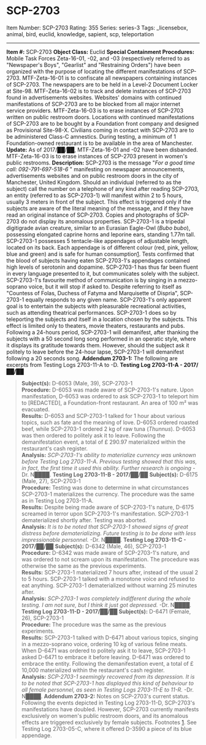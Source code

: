 # SCP-2703
Item Number: SCP-2703
Rating: 355
Series: series-3
Tags: _licensebox, animal, bird, euclid, knowledge, sapient, scp, teleportation

---

**Item #:** SCP-2703
**Object Class:** Euclid
**Special Containment Procedures:** Mobile Task Forces Zeta-16-01, -02, and -03 (respectively referred to as "Newspaper's Boys", "Gearlist" and "Restraining Orders") have been organized with the purpose of locating the different manifestations of SCP-2703. MTF-Zeta-16-01 is to confiscate all newspapers containing instances of SCP-2703. The newspapers are to be held in a Level-2 Document Locker at Site-98.
MTF-Zeta-16-02 is to track and delete instances of SCP-2703 found in advertisements websites. Websites' domains with continued manifestations of SCP-2703 are to be blocked from all major internet service providers.
MTF-Zeta-16-03 is to erase instances of SCP-2703 written on public restroom doors. Locations with continued manifestations of SCP-2703 are to be bought by a Foundation front company and designed as Provisional Site-98-X.
Civilians coming in contact with SCP-2703 are to be administered Class-C amnestics. During testing, a minimum of 1 Foundation-owned restaurant is to be available in the area of Manchester.
**Update:** As of 2017/██/██, MTF-Zeta-16-01 and -02 have been disbanded. MTF-Zeta-16-03 is to erase instances of SCP-2703 present in women's public restrooms.
**Description:** SCP-2703 is the message "_For a good time call: 092-791-697-518-6_ " manifesting on newspaper announcements, advertisements websites and on public restroom doors in the city of Manchester, United Kingdom.
Should an individual (referred to as the subject) call the number on a telephone of any kind after reading SCP-2703, an entity (referred to as SCP-2703-1) will manifest within 2 to 5 hours, usually 3 meters in front of the subject. This effect is triggered only if the subjects are aware of the literal meaning of the message, and if they have read an original instance of SCP-2703. Copies and photographs of SCP-2703 do not display its anomalous properties.
SCP-2703-1 is a tripedal digitigrade avian creature, similar to an Eurasian Eagle-Owl (_Bubo bubo_), possessing elongated caprine horns and leporine ears, standing 1.77m tall. SCP-2703-1 possesses 5 tentacle-like appendages of adjustable length, located on its back. Each appendage is of different colour (red, pink, yellow, blue and green) and is safe for human consumption[1](javascript:;). Tests confirmed that the blood of subjects having eaten SCP-2703-1's appendages contained high levels of serotonin and dopamine.
SCP-2703-1 has thus far been fluent in every language presented to it, but communicates solely with the subject. SCP-2703-1's favourite method of communication is by singing in a mezzo-soprano voice, but it will stop if asked to. Despite referring to itself as "Countess of Folas, Duchess of Fatyma and Marquisette of Dispria", SCP-2703-1 equally responds to any given name.
SCP-2703-1's only apparent goal is to entertain the subjects with pleasurable recreational activities, such as attending theatrical performances. SCP-2703-1 does so by teleporting the subjects and itself in a location chosen by the subjects. This effect is limited only to theaters, movie theaters, restaurants and pubs. Following a 24-hours period, SCP-2703-1 will demanifest, after thanking the subjects with a 50 second long song performed in an operatic style, where it displays its gratitude towards them. However, should the subject ask it politely to leave before the 24-hour lapse, SCP-2703-1 will demanifest following a 20 seconds song.
**Addendum 2703-1:** The following are excerpts from Testing Logs 2703-11-A to -D.
**Testing Log 2703-11-A - 2017/██/██**
> **Subject(s):** D-6053 (Male, 39), SCP-2703-1  
>  **Procedure:** D-6053 was made aware of SCP-2703-1's nature. Upon manifestation, D-6053 was ordered to ask SCP-2703-1 to teleport him to [REDACTED], a Foundation-front restaurant. An area of 100 m² was evacuated.  
>  **Results:** D-6053 and SCP-2703-1 talked for 1 hour about various topics, such as fate and the meaning of love. D-6053 ordered roasted beef, while SCP-2703-1 ordered 2 kg of raw tuna (_Thunnus_). D-6053 was then ordered to politely ask it to leave. Following the demanifestation event, a total of £ 290.97 materialized within the restaurant's cash register.  
>  **Analysis:** _SCP-2703-1's ability to materialize currency was unknown before Testing Log 2703-11-A. Previous testing showed that this was, in fact, the first time it used this ability. Further research is ongoing_ -Dr. N████.
**Testing Log 2703-11-B - 2017/██/██**
> **Subject(s):** D-6175 (Male, 27), SCP-2703-1  
>  **Procedure:** Testing was done to determine in what circumstances SCP-2703-1 materializes the currency. The procedure was the same as in Testing Log 2703-11-A.  
>  **Results:** Despite being made aware of SCP-2703-1's nature, D-6175 screamed in terror upon SCP-2703-1's manifestation. SCP-2703-1 dematerialized shortly after. Testing was aborted.  
>  **Analysis:** _It is to be noted that SCP-2703-1 showed signs of great distress before dematerializing. Future testing is to be done with less impressionable personnel._ -Dr. N████.
**Testing Log 2703-11-C - 2017/██/██**
> **Subject(s):** D-6342 (Male, 46), SCP-2703-1  
>  **Procedure:** D-6342 was made aware of SCP-2703-1's nature, and was ordered to not scream upon its manifestation. The procedure was otherwise the same as the previous experiments.  
>  **Results:** SCP-2703-1 materialized 7 hours after, instead of the usual 2 to 5 hours. SCP-2703-1 talked with a monotone voice and refused to eat anything. SCP-2703-1 dematerialized without warning 25 minutes after.  
>  **Analysis:** _SCP-2703-1 was completely indifferent during the whole testing. I am not sure, but I think it just got depressed._ -Dr. N████.
**Testing Log 2703-11-D - 2017/██/██**
> **Subject(s):** D-6471 (Female, 26), SCP-2703-1  
>  **Procedure:** The procedure was the same as the previous experiments.  
>  **Results:** SCP-2703-1 talked with D-6471 about various topics, singing in a mezzo-soprano voice, ordering 10 kg of various feline meats. When D-6471 was ordered to politely ask it to leave, SCP-2703-1 asked D-6471 to embrace it before leaving. D-6471 was ordered to embrace the entity. Following the demanifestation event, a total of £ 10,000 materialized within the restaurant's cash register.  
>  **Analysis:** _SCP-2703-1 seemingly recovered from its depression. It is to be noted that SCP-2703-1 has displayed this kind of behaviour to all female personnel, as seen in Testing Logs 2703-11-E to 11-R._ -Dr. N████.
**Addendum 2703-2:** Notes on SCP-2703's current status.
Following the events depicted in Testing Log 2703-11-D, SCP-2703's manifestations have doubled. However, SCP-2703 currently manifests exclusively on women's public restroom doors, and its anomalous effects are triggered exclusively by female subjects.
Footnotes
[1](javascript:;). See Testing Log 2703-05-C, where it offered D-3590 a piece of its blue appendage.